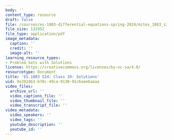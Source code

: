 ```yaml
---
body: ''
content_type: resource
draft: false
file: /courses/es-1803-differential-equations-spring-2024/mites_1803_s24_day39-problems-qa.pdf
file_size: 132952
file_type: application/pdf
image_metadata:
  caption: ''
  credit: ''
  image-alt: ''
learning_resource_types:
- Problem Sets with Solutions
license: https://creativecommons.org/licenses/by-nc-sa/4.0/
resourcetype: Document
title: 'ES.1803 S24: Class 39: Solutions'
uid: 9e292463-b78c-49ca-9130-91c6aee6aaaa
video_files:
  archive_url: ''
  video_captions_file: ''
  video_thumbnail_file: ''
  video_transcript_file: ''
video_metadata:
  video_speakers: ''
  video_tags: ''
  youtube_description: ''
  youtube_id: ''
---
```

